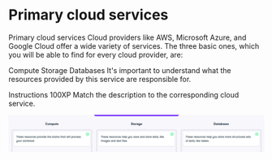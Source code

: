 # Primary cloud services

Primary cloud services
Cloud providers like AWS, Microsoft Azure, and Google Cloud offer a wide variety of services. The three basic ones, which you will be able to find for every cloud provider, are:

Compute
Storage
Databases
It's important to understand what the resources provided by this service are responsible for.

Instructions
100XP
Match the description to the corresponding cloud service.

![alt text](image-1.png)